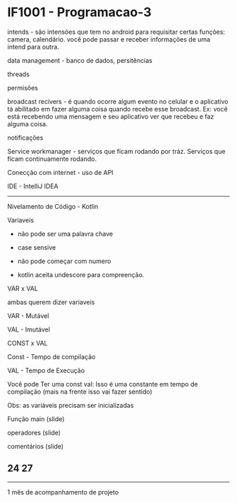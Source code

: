# IF1001 - Programacao-3

intends - são intensões que tem no android para requisitar certas funções: camera, calendário. você pode passar e receber informações de uma intend para outra.

data management - banco de dados, persitências

threads 

permisões

broadcast recivers - é quando ocorre algum evento no celular e o aplicativo tá abilitado em fazer alguma coisa quando recebe esse broadcast.
Ex: você está recebendo uma mensagem e seu aplicativo ver que recebeu e faz alguma coisa.

notificações

Service workmanager - serviços que ficam rodando por tráz. Serviços que ficam continuamente rodando.

Conecção com internet - uso de API


IDE - IntelliJ IDEA

--------------------

Nivelamento de Código - Kotlin

Variaveis

- não pode ser uma palavra chave
- case sensive
- não pode começar com numero

- kotlin aceita undescore para compreenção.

VAR x VAL 

ambas querem dizer variaveis

VAR - Mutável

VAL - Imutável 


CONST x VAL

Const - Tempo de compilação

VAL - Tempo de Execução

Você pode Ter uma const val: Isso é uma constante em tempo de compilação
(mais na frente isso vai fazer sentido)

Obs: as variáveis precisam ser inicializadas

Função main
(slide)

operadores
(slide)

comentários
(slide)

24 27
-----------------
<!--
Ideia de Aplicativo

Conectar os Hostels do estado e facilite as pessoas a fazer muchião com baixo custo e a pouco custo.

O app terá rotas pré-feitas

você coloca o início e destino ou o nome da cidade.

Ideias
- Só entra no app com convite

Reflexões:
- Qual é o foco que se dá em uma viagem. (são as experiências)
- pode ser que a idéia é que os hostels e as pessoas indiquem os pontos turiticos e os eventos.
- Objetivo: Trazer vida e magia/encanto para as pessoas.


7:33
--->
------------------------

1 mês de acompanhamento de projeto

